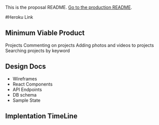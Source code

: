 This is the proposal README. [Go to the production README](https://github.com/idannyou/int_structables).

#Heroku Link

## Minimum Viable Product
  Projects
  Commenting on projects
  Adding photos and videos to projects
  Searching projects by keyword

## Design Docs
* Wireframes
* React Components
* API Endpoints
* DB schema
* Sample State

## Implentation TimeLine
